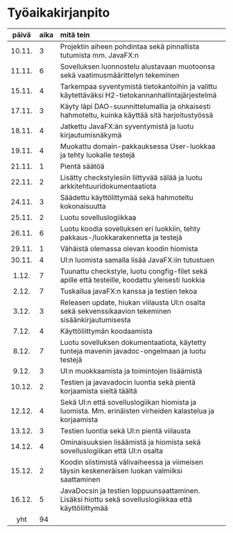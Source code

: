 # Työaikakirjanpito

| päivä | aika | mitä tein  |
| :----:|:-----| :-----|
| 10.11. | 3    | Projektin aiheen pohdintaa sekä pinnallista tutumista mm. JavaFX:n |
| 11.11. | 6    | Sovelluksen luonnostelu alustavaan muotoonsa sekä vaatimusmäärittelyn tekeminen| 
| 15.11. | 4    | Tarkempaa syventymistä tietokantoihin ja valittu käytettäväksi H2-tietokannanhallintajärjestelmä|
| 17.11. | 3    | Käyty läpi DAO-suunnittelumallia ja ohkaisesti hahmoteltu, kuinka käyttää sitä harjoitustyössä|
| 18.11. | 4    | Jatkettu JavaFX:än syventymistä ja luotu kirjautumisnäkymä|
| 19.11. | 4    | Muokattu domain-pakkauksessa User-luokkaa ja tehty luokalle testejä|
| 21.11. | 1    | Pientä säätöä|
| 22.11. | 2    | Lisätty checkstylesiin liittyvää sälää ja luotu arkkitehtuuridokumentaatiota|
| 24.11. | 3    | Säädettu käyttölittymää sekä hahmoteltu kokonaisuutta|
| 25.11. | 2    | Luotu sovelluslogiikkaa |
| 26.11. | 6    | Luotu koodia sovelluksen eri luokkiin, tehty pakkaus-/luokkarakennetta ja testejä|
| 29.11. | 1    | Vähäistä olemassa olevan koodin hiomista|
| 30.11. | 4    | UI:n luomista samalla lisää JavaFX:iin tutustuen|
| 1.12.  | 7    | Tuunattu checkstyle, luotu congfig-filet sekä apille että testeille, koodattu yleisesti luokkia|
| 2.12.  | 7    | Tuskailua javaFX:n kanssa ja testien tekoa|
| 3.12.  | 3    | Releasen update, hiukan viilausta UI:n osalta sekä sekvenssikaavion tekeminen sisäänkirjautumisesta|
| 7.12.  | 4    | Käyttöliittymän koodaamista|
| 8.12.  | 7    | Luotu sovelluksen dokumentaatiota, käytetty tunteja mavenin javadoc-ongelmaan ja luotu testejä|
| 9.12.  | 3    | UI:n muokkaamista ja toimintojen lisäämistä|
| 10.12. | 2    | Testien ja javavadocin luontia sekä pientä korjaamista sieltä täältä|
| 12.12. | 4    | Sekä UI:n että sovelluslogiikan hiomista ja luomista. Mm. erinäisten virheiden kalastelua ja korjaamista|
| 13.12. | 3    | Testien luontia sekä UI:n pientä viilausta|
| 14.12. | 4    | Ominaisuuksien lisäämistä ja hiomista sekä sovelluslogiikan että UI:n osalta|
| 15.12. | 2    | Koodin siistimistä välivaiheessa ja viimeisen täysin keskeneräisen luokan valmiiksi saattaminen|
| 16.12. | 5    | JavaDocsin ja testien loppuunsaattaminen. Lisäksi hiottu sekä sovelluslogiikkaa että käyttöliittymää|
| yht    |94    | | 
